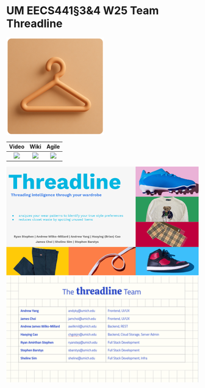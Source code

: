 # UM EECS441§3&4 W25 Team Threadline
![threadline_logo](img/logo.png)

| Video  |  Wiki |  Agile |
|:-----:|:-----:|:--------:|
|[<img src="https://eecs441.eecs.umich.edu/img/admin/video.png">][video]|[<img src="https://eecs441.eecs.umich.edu/img/admin/wiki.png">][wiki]|[<img src="https://eecs441.eecs.umich.edu/img/admin/trello.png">][agile]|

![Elevator Pitch](https://raw.githubusercontent.com/shleen/threadline/refs/heads/main/img/pitch.png)
![Team](https://raw.githubusercontent.com/shleen/threadline/refs/heads/main/img/team_roster.png)

[video]: https://youtu.be/vPpflvTfnZc
[wiki]: https://github.com/shleen/threadline/wiki
[agile]: https://trello.com/b/gpPH5RcO/threadline

